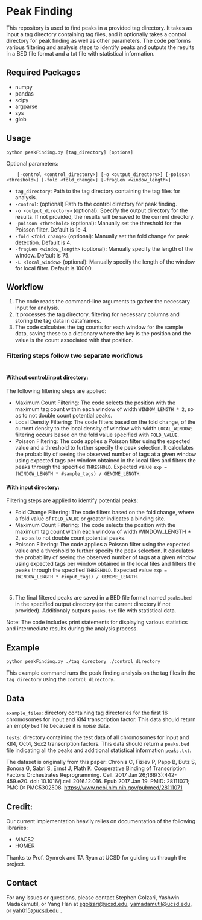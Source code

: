 # Peak Finding

This repository is used to find peaks in a provided tag directory. It takes as input a tag directory containing tag files, and it optionally takes a control directory for peak finding as well as other parameters. The code performs various filtering and analysis steps to identify peaks and outputs the results in a BED file format and a txt file with statistical information.

## Required Packages
* numpy
* pandas
* scipy
* argparse
* sys
* glob 


## Usage

```
python peakFinding.py [tag_directory] [options]
```

Optional parameters:
```
    [-control <control_directory>] [-o <output_directory>] [-poisson <threshold>] [-fold <fold_change>] [-fragLen <window_length>]
```

- `tag_directory`: Path to the tag directory containing the tag files for analysis.
- `-control`: (optional) Path to the control directory for peak finding.
- `-o <output_directory>` (optional): Specify the output directory for the results. If not provided, the results will be saved to the current directory.
- `-poisson <threshold>` (optional): Manually set the threshold for the Poisson filter. Default is 1e-4.
- `-fold <fold_change>` (optional): Manually set the fold change for peak detection. Default is 4.
- `-fragLen <window_length>` (optional): Manually specify the length of the window. Default is 75.
- `-L <local_window>` (optional): Manually specify the length of the window for local filter. Default is 10000.

## Workflow

1. The code reads the command-line arguments to gather the necessary input for analysis.
2. It processes the tag directory, filtering for necessary columns and storing the tag data in dataframes.
3. The code calculates the tag counts for each window for the sample data, saving these to a dictionary where the key is the position and the value is the count associated with that position.
### Filtering steps follow two separate workflows
#
#### **Without control/input directory**:


The following filtering steps are applied:
   - Maximum Count Filtering: The code selects the position with the maximum tag count within each window of width `WINDOW_LENGTH * 2`, so as to not double count potential peaks.
   - Local Density Filtering: The code filters based on the fold change, of the current density to the local density of window with width `LOCAL_WINDOW`; filtering occurs based on the fold value specified with `FOLD_VALUE`.
   - Poisson Filtering: The code applies a Poisson filter using the expected value and a threshold to further specify the peak selection. It calculates the probability of seeing the observed number of tags at a given window using expected tags per window obtained in the local files and filters the peaks through the specified `THRESHOLD`. Expected value `exp = (WINDOW_LENGTH * #sample_tags) / GENOME_LENGTH`. 
#### **With input directory**: 

Filtering steps are applied to identify potential peaks:
   - Fold Change Filtering: The code filters based on the fold change, where a fold value of `FOLD_VALUE` or greater indicates a binding site.
   - Maximum Count Filtering: The code selects the position with the maximum tag count within each window of width WINDOW_LENGTH * 2, so as to not double count potential peaks.
   - Poisson Filtering: The code applies a Poisson filter using the expected value and a threshold to further specify the peak selection. It calculates the probability of seeing the observed number of tags at a given window using expected tags per window obtained in the local files and filters the peaks through the specified `THRESHOLD`. Expected value `exp = (WINDOW_LENGTH * #input_tags) / GENOME_LENGTH`. 
#
5. The final filtered peaks are saved in a BED file format named `peaks.bed` in the specified output directory (or the current directory if not provided). Additionaly outputs `peaks.txt` file with statistical data.

Note: The code includes print statements for displaying various statistics and intermediate results during the analysis process.

## Example

```
python peakFinding.py ./tag_directory ./control_directory
```

This example command runs the peak finding analysis on the tag files in the `tag_directory` using the `control_directory`. 

## Data

`example_files`: directory containing tag directories for the first 16 chromosomes for input and Klf4 transcription factor. This data should return an empty `bed` file because it is noise data.

`tests`: directory containing the test data of all chromosomes for input and Klf4, Oct4, Sox2 transcription factors. This data should return a `peaks.bed` file indicating all the peaks and additional statistical information `peaks.txt`.

The dataset is originally from this paper:
Chronis C, Fiziev P, Papp B, Butz S, Bonora G, Sabri S, Ernst J, Plath K. Cooperative Binding of Transcription Factors Orchestrates Reprogramming. Cell. 2017 Jan 26;168(3):442-459.e20. doi: 10.1016/j.cell.2016.12.016. Epub 2017 Jan 19. PMID: 28111071; PMCID: PMC5302508.
https://www.ncbi.nlm.nih.gov/pubmed/28111071

## Credit:
Our current implementation heavily relies on documentation of the following libraries:

- MACS2
- HOMER

Thanks to Prof. Gymrek and TA Ryan at UCSD for guiding us through the project.

## Contact

For any issues or questions, please contact Stephen Golzari, Yashwin Madakamutil, or Yang Han at sgolzari@ucsd.edu, yamadamutil@ucsd.edu, or yah015@ucsd.edu .
